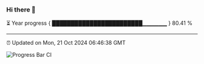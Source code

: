 ### Hi there 👋

⏳ Year progress { ████████████████████████▁▁▁▁▁▁ } 80.41 %

---

⏰ Updated on Mon, 21 Oct 2024 06:46:38 GMT

![Progress Bar CI](https://github.com/IshwaranRudhara/GIT-ACTION/workflows/Progress%20Bar%20CI/badge.svg)
